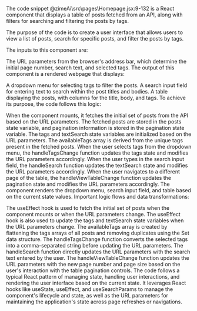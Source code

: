 The code snippet @zimeAi\src\pages\Homepage.jsx:9-132 is a React component that displays a table of posts fetched from an API, along with filters for searching and filtering the posts by tags.

The purpose of the code is to create a user interface that allows users to view a list of posts, search for specific posts, and filter the posts by tags.

The inputs to this component are:

The URL parameters from the browser's address bar, which determine the initial page number, search text, and selected tags.
The output of this component is a rendered webpage that displays:

A dropdown menu for selecting tags to filter the posts.
A search input field for entering text to search within the post titles and bodies.
A table displaying the posts, with columns for the title, body, and tags.
To achieve its purpose, the code follows this logic:

When the component mounts, it fetches the initial set of posts from the API based on the URL parameters.
The fetched posts are stored in the posts state variable, and pagination information is stored in the pagination state variable.
The tags and textSearch state variables are initialized based on the URL parameters.
The availableTags array is derived from the unique tags present in the fetched posts.
When the user selects tags from the dropdown menu, the handleTagsChange function updates the tags state and modifies the URL parameters accordingly.
When the user types in the search input field, the handleSearch function updates the textSearch state and modifies the URL parameters accordingly.
When the user navigates to a different page of the table, the handleViewTableChange function updates the pagination state and modifies the URL parameters accordingly.
The component renders the dropdown menu, search input field, and table based on the current state values.
Important logic flows and data transformations:

The useEffect hook is used to fetch the initial set of posts when the component mounts or when the URL parameters change.
The useEffect hook is also used to update the tags and textSearch state variables when the URL parameters change.
The availableTags array is created by flattening the tags arrays of all posts and removing duplicates using the Set data structure.
The handleTagsChange function converts the selected tags into a comma-separated string before updating the URL parameters.
The handleSearch function directly updates the URL parameters with the search text entered by the user.
The handleViewTableChange function updates the URL parameters with the new page number and page size based on the user's interaction with the table pagination controls.
The code follows a typical React pattern of managing state, handling user interactions, and rendering the user interface based on the current state. It leverages React hooks like useState, useEffect, and useSearchParams to manage the component's lifecycle and state, as well as the URL parameters for maintaining the application's state across page refreshes or navigations.